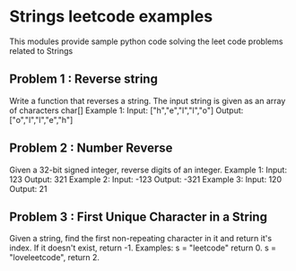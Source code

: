 # Strings leetcode examples

This modules provide sample python code solving the leet code problems related to Strings


## Problem 1 : Reverse string

Write a function that reverses a string. The input string is given as an array of characters char[]
Example 1: Input: ["h","e","l","l","o"]
Output: ["o","l","l","e","h"]

## Problem 2 : Number Reverse

Given a 32-bit signed integer, reverse digits of an integer.
Example 1: Input: 123 Output: 321
Example 2: Input: -123 Output: -321
Example 3: Input: 120 Output: 21

## Problem 3 : First Unique Character in a String

Given a string, find the first non-repeating character in it and return it's index. If it doesn't exist, return -1.
Examples: s = "leetcode" return 0.
s = "loveleetcode", return 2.